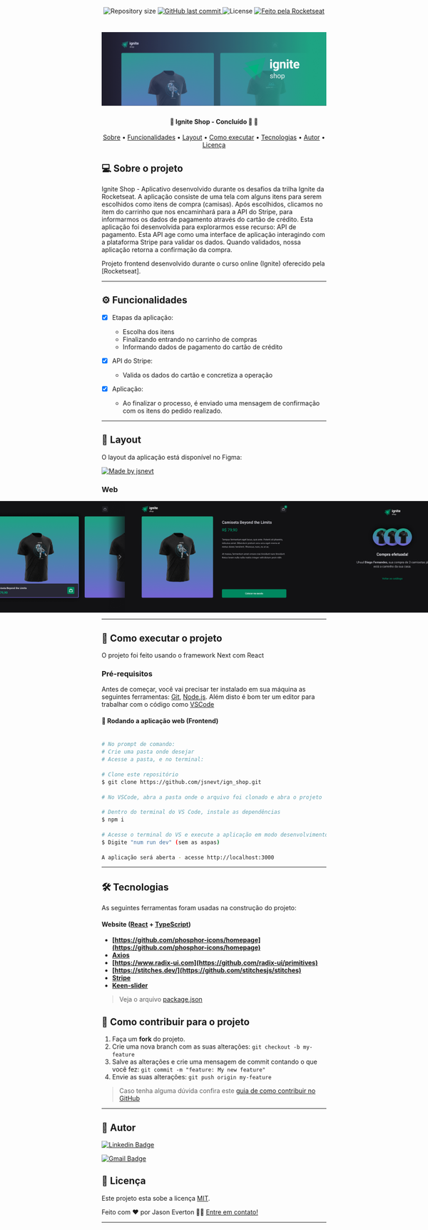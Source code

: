 

<p align="center">
  <img alt="Repository size" src="https://img.shields.io/github/repo-size/jsnevt/ign_shop">
  
  <a href="https://github.com/jsnevt/README-ign_shop/commits/master">
    <img alt="GitHub last commit" src="https://img.shields.io/github/last-commit/jsnevt/ign_shop">
  </a>
    
   <img alt="License" src="https://img.shields.io/badge/license-MIT-brightgreen">
   
  <a href="https://rocketseat.com.br">
    <img alt="Feito pela Rocketseat" src="https://img.shields.io/badge/feito%20por-Rocketseat-%237519C1">
  </a>

</p>

<h1 align="center">
    <img alt="Desafio Ignite 2022" title="#desafio_ign_2022" src="./img/banner.png" />
</h1>

<h4 align="center"> 
	🚧  Ignite Shop - Concluído 🚀 🚧
</h4>

<p align="center">
 <a href="#-sobre-o-projeto">Sobre</a> •
 <a href="#-funcionalidades">Funcionalidades</a> •
 <a href="#-layout">Layout</a> • 
 <a href="#-como-executar-o-projeto">Como executar</a> • 
 <a href="#-tecnologias">Tecnologias</a> •  
 <a href="#-autor">Autor</a> • 
 <a href="#user-content--licença">Licença</a>
</p>

## 💻 Sobre o projeto

Ignite Shop - Aplicativo desenvolvido durante os desafios da trilha Ignite da Rocketseat. A aplicação consiste de uma tela com alguns
itens para serem escolhidos como itens de compra (camisas). Após escolhidos, clicamos no item do carrinho que nos encaminhará para a API do Stripe, para informarmos
os dados de pagamento através do cartão de crédito. Esta aplicação foi desenvolvida para explorarmos esse recurso: API de pagamento. Esta API age como uma interface 
de aplicação interagindo com a plataforma Stripe para validar os dados. Quando validados, nossa aplicação retorna a confirmação da compra.

Projeto frontend desenvolvido durante o curso online (Ignite) oferecido pela [Rocketseat].

---

## ⚙️ Funcionalidades

- [x] Etapas da aplicação:
	- Escolha dos itens
	- Finalizando entrando no carrinho de compras
	- Informando dados de pagamento do cartão de crédito

- [x] API do Stripe:
	- Valida os dados do cartão e concretiza a operação

- [x] Aplicação:
	- Ao finalizar o processo, é enviado uma mensagem de confirmação com os itens do pedido realizado.

---

## 🎨 Layout

O layout da aplicação está disponível no Figma:

<a href="https://www.figma.com/file/x5d6PByTDhwD6f3gRrj5dM/Ignite-Shop-2.0-(Copy)?type=design&node-id=0-1&mode=design&t=X9urGgqMRuw7axB5-0">
  <img alt="Made by jsnevt" src="https://img.shields.io/badge/Acessar%20Layout%20-Figma-%2304D361">
</a>


### Web

<p align="center" style="display: flex; align-items: flex-start; justify-content: center;">
  <img alt="Appfrontend1" title="#Appfrontend" src="./img/Scroll.png" width="400px">
  <img alt="Appfrontend2" title="#Appfrontend" src="./img/Product.png" width="400px">
  <img alt="Appfrontend4" title="#Appfrontend" src="./img/Purchase.png" width="400px">
</p>

---

## 🚀 Como executar o projeto

O projeto foi feito usando o framework Next com React 


### Pré-requisitos

Antes de começar, você vai precisar ter instalado em sua máquina as seguintes ferramentas:
[Git](https://git-scm.com), 
[Node.js](https://nodejs.org/en/). 
Além disto é bom ter um editor para trabalhar com o código como [VSCode](https://code.visualstudio.com/)

#### 🧭 Rodando a aplicação web (Frontend)

```bash

# No prompt de comando:
# Crie uma pasta onde desejar
# Acesse a pasta, e no terminal:

# Clone este repositório
$ git clone https://github.com/jsnevt/ign_shop.git

# No VSCode, abra a pasta onde o arquivo foi clonado e abra o projeto

# Dentro do terminal do VS Code, instale as dependências
$ npm i

# Acesse o terminal do VS e execute a aplicação em modo desenvolvimento
$ Digite "num run dev" (sem as aspas)

A aplicação será aberta - acesse http://localhost:3000

```
---

## 🛠 Tecnologias

As seguintes ferramentas foram usadas na construção do projeto:

#### **Website**  ([React](https://reactjs.org/)  +  [TypeScript](https://www.typescriptlang.org/))

-   **[https://github.com/phosphor-icons/homepage](https://github.com/phosphor-icons/homepage)**
-   **[Axios](https://github.com/axios/axios)**
-   **[https://www.radix-ui.com](https://github.com/radix-ui/primitives)**
-   **[https://stitches.dev/](https://github.com/stitchesjs/stitches)**
-   **[Stripe](https://github.com/stripe)**
-   **[Keen-slider](https://github.com/rcbyr/keen-slider)**


> Veja o arquivo  [package.json](https://github.com/JsnEvt/coffeedelivery/blob/main/package.json)

## 💪 Como contribuir para o projeto

1. Faça um **fork** do projeto.
2. Crie uma nova branch com as suas alterações: `git checkout -b my-feature`
3. Salve as alterações e crie uma mensagem de commit contando o que você fez: `git commit -m "feature: My new feature"`
4. Envie as suas alterações: `git push origin my-feature`
> Caso tenha alguma dúvida confira este [guia de como contribuir no GitHub](./CONTRIBUTING.md)

---


## 🦸 Autor

[![Linkedin Badge](https://img.shields.io/badge/-Jason-blue?style=flat-square&logo=Linkedin&logoColor=white&link=https://www.linkedin.com/in/jason-everton-041226223/)](https://www.linkedin.com/in/jason-everton-041226223/)

[![Gmail Badge](https://img.shields.io/badge/-jasonemsw10@gmail.com-c14438?style=flat-square&logo=Gmail&logoColor=white&link=mailto:jasonemsw10@gmail.com)](mailto:jasonemsw10@gmail.com)


## 📝 Licença

Este projeto esta sobe a licença [MIT](./LICENSE).

Feito com ❤️ por Jason Everton 👋🏽 [Entre em contato!](https://www.linkedin.com/in/jason-everton-041226223/)

---

